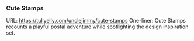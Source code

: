 ### Cute Stamps

URL: https://tullyelly.com/unclejimmy/cute-stamps
One-liner: Cute Stamps recounts a playful postal adventure while spotlighting the design inspiration set.
